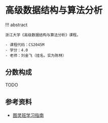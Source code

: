 # 高级数据结构与算法分析

!!! abstract

    浙江大学《高级数据结构与算法分析》课程。

    - 课程代码：CS2045M
    - 学分：4.0
    - 老师：刘金飞（挂名，实为陈林）

## 分数构成

TODO

## 参考资料

- [图灵班学习指南](https://zju-turing.github.io/TuringCourses/major/advanced_data_structure/)
